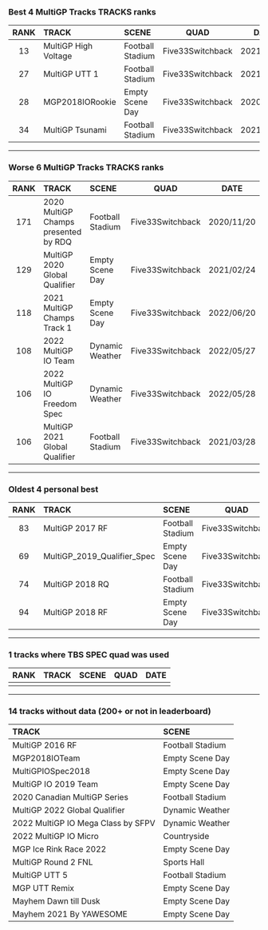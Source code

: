 ### Best 4 MultiGP Tracks TRACKS ranks
|RANK|TRACK|SCENE|QUAD|DATE|
|:---:|:---|:---|:---:|:---:|
|13|MultiGP High Voltage|Football Stadium|Five33Switchback|2021/02/11|
|27|MultiGP UTT 1|Football Stadium|Five33Switchback|2021/02/11|
|28|MGP2018IORookie|Empty Scene Day|Five33Switchback|2020/11/24|
|34|MultiGP Tsunami|Football Stadium|Five33Switchback|2021/02/11|
---
### Worse 6 MultiGP Tracks TRACKS ranks
|RANK|TRACK|SCENE|QUAD|DATE|
|:---:|:---|:---|:---:|:---:|
|171|2020 MultiGP Champs presented by RDQ|Football Stadium|Five33Switchback|2020/11/20|
|129|MultiGP 2020 Global Qualifier|Empty Scene Day|Five33Switchback|2021/02/24|
|118|2021 MultiGP Champs Track 1|Empty Scene Day|Five33Switchback|2022/06/20|
|108|2022 MultiGP IO Team|Dynamic Weather|Five33Switchback|2022/05/27|
|106|2022 MultiGP IO Freedom Spec|Dynamic Weather|Five33Switchback|2022/05/28|
|106|MultiGP 2021 Global Qualifier|Football Stadium|Five33Switchback|2021/03/28|
---
### Oldest 4 personal best
|RANK|TRACK|SCENE|QUAD|DATE|
|:---:|:---|:---|:---:|:---:|
|83|MultiGP 2017 RF|Football Stadium|Five33Switchback|2020/05/02|
|69|MultiGP_2019_Qualifier_Spec|Empty Scene Day|Five33Switchback|2020/05/03|
|74|MultiGP 2018 RQ|Football Stadium|Five33Switchback|2020/07/17|
|94|MultiGP 2018 RF|Empty Scene Day|Five33Switchback|2020/09/06|
---
### 1 tracks where TBS SPEC quad was used
|RANK|TRACK|SCENE|QUAD|DATE|
|:---:|:---|:---|:---:|:---:|
||||||
---
### 14 tracks without data (200+ or not in leaderboard)
|TRACK|SCENE|
|:---|:---|
|MultiGP 2016 RF|Football Stadium|
|MGP2018IOTeam|Empty Scene Day|
|MultiGPIOSpec2018|Empty Scene Day|
|MultiGP IO 2019 Team|Empty Scene Day|
|2020 Canadian MultiGP Series|Football Stadium|
|MultiGP 2022 Global Qualifier|Dynamic Weather|
|2022 MultiGP IO Mega Class by SFPV|Dynamic Weather|
|2022 MultiGP IO Micro|Countryside|
|MGP Ice Rink Race 2022|Empty Scene Day|
|MultiGP Round 2 FNL|Sports Hall|
|MultiGP UTT 5|Football Stadium|
|MGP UTT Remix|Empty Scene Day|
|Mayhem Dawn till Dusk|Empty Scene Day|
|Mayhem 2021 By YAWESOME|Empty Scene Day|
